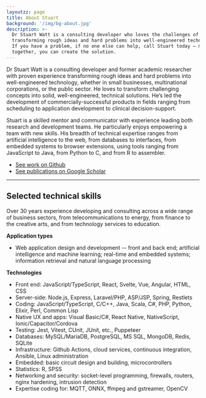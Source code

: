 ```yaml
---
layoutzz: page
title: About Stuart
background: '/img/bg-about.jpg'
description: >-
  Dr Stuart Watt is a consulting developer who loves the challenges of
  transforming rough ideas and hard problems into well-engineered technology. 
  If you have a problem, if no one else can help, call Stuart today — maybe 
  together, you can create the solution.
---
```


Dr Stuart Watt is a consulting developer and former academic researcher with
proven experience transforming rough ideas and hard problems into
well-engineered technology, whether in small businesses, multinational
corporations, or the public sector. He loves to transform challenging concepts
into solid, well-engineered, technical solutions. He’s led the development of
commercially-successful products in fields ranging from scheduling to
application development to clinical decision-support.

Stuart is a skilled mentor and communicator with experience leading both
research and development teams. He particularly enjoys empowering a team with
new skills. His breadth of technical expertise ranges from artificial
intelligence to the web, from databases to interfaces, from embedded systems to
browser extensions, using tools ranging from JavaScript to Java, from Python to
C, and from R to assembler. 

* [See work on Github](https://github.com/morungos)
* [See publications on Google Scholar](https://scholar.google.com/citations?user=WDMjFKEAAAAJ&hl=en)

---

## Selected technical skills

Over 30 years experience developing and consulting across a wide range of
business sectors, from telecommunications to energy, from finance to the
creative arts, and from technology services to education.

**Application types**

- Web application design and development -- front and back end; artificial
  intelligence and machine learning; real-time and embedded systems; information
  retrieval and natural language processing

**Technologies**

- Front end: JavaScript/TypeScript, React, Svelte, Vue, Angular, HTML, CSS
- Server-side: Node.js, Express, Laravel/PHP, ASP/JSP, Spring, Restlets
- Coding: JavaScript/TypeScript, C/C++, Java, Scala, C#, PHP, Python, Elixir, Perl, Common Lisp
- Native UX and apps: Visual Basic/C#, React Native, NativeScript,
  Ionic/Capacitor/Cordova
- Testing: Jest, Vitest, CUnit, JUnit, etc., Puppeteer
- Databases: MySQL/MariaDB, PostgreSQL, MS SQL, MongoDB, Redis, SQLite
- Infrastructure: Github Actions, cloud services, continuous
  integration, Ansible, Linux administration
- Embedded: basic circuit design and building, microcontrollers
- Statistics: R, SPSS
- Networking and security: socket-level programming, firewalls, routers, nginx
  hardening, intrusion detection
- Expertise coding for: MQTT, ONNX, ffmpeg and gstreamer, OpenCV
